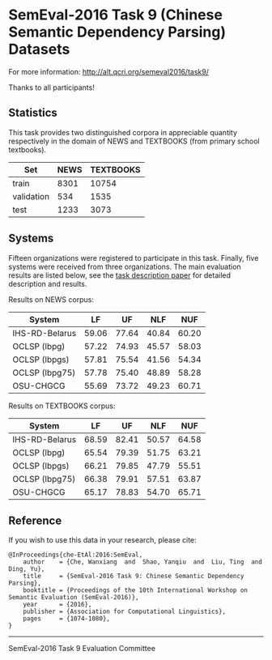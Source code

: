 # SemEval-2016 Task 9 (Chinese Semantic Dependency Parsing) Datasets

For more information: http://alt.qcri.org/semeval2016/task9/

Thanks to all participants!

## Statistics

This task provides two distinguished corpora in appreciable quantity respectively in the domain of NEWS and TEXTBOOKS (from primary school textbooks).

Set        | NEWS | TEXTBOOKS
-----------|------|----------
train      | 8301 | 10754
validation | 534  | 1535
test       | 1233 | 3073

## Systems

Fifteen organizations were registered to participate in this task. Finally, five systems were received from three organizations. The main evaluation results are listed below, see the [task description paper](http://aclweb.org/anthology/S/S16/S16-1167.pdf) for detailed description and results.

Results on NEWS corpus:

System         |  LF   |  UF   |  NLF  |  NUF  |
---------------|-------|-------|-------|-------|
IHS-RD-Belarus | 59.06 | 77.64 | 40.84 | 60.20 |
OCLSP (lbpg)   | 57.22 | 74.93 | 45.57 | 58.03 |
OCLSP (lbpgs)  | 57.81 | 75.54 | 41.56 | 54.34 |
OCLSP (lbpg75) | 57.78 | 75.40 | 48.89 | 58.28 |
OSU-CHGCG      | 55.69 | 73.72 | 49.23 | 60.71 |

Results on TEXTBOOKS corpus:

System         |  LF   |  UF   |  NLF  |  NUF  |
---------------|-------|-------|-------|-------|
IHS-RD-Belarus | 68.59 | 82.41 | 50.57 | 64.58 |
OCLSP (lbpg)   | 65.54 | 79.39 | 51.75 | 63.21 |
OCLSP (lbpgs)  | 66.21 | 79.85 | 47.79 | 55.51 |
OCLSP (lbpg75) | 66.38 | 79.91 | 57.51 | 63.87 |
OSU-CHGCG      | 65.17 | 78.83 | 54.70 | 65.71 |

## Reference

If you wish to use this data in your research, please cite:

```
@InProceedings{che-EtAl:2016:SemEval,
	author    = {Che, Wanxiang  and  Shao, Yanqiu  and  Liu, Ting  and  Ding, Yu},
	title     = {SemEval-2016 Task 9: Chinese Semantic Dependency Parsing},
	booktitle = {Proceedings of the 10th International Workshop on Semantic Evaluation (SemEval-2016)},
	year      = {2016},
	publisher = {Association for Computational Linguistics},
	pages     = {1074-1080},
}
```

----------------
SemEval-2016 Task 9 Evaluation Committee
